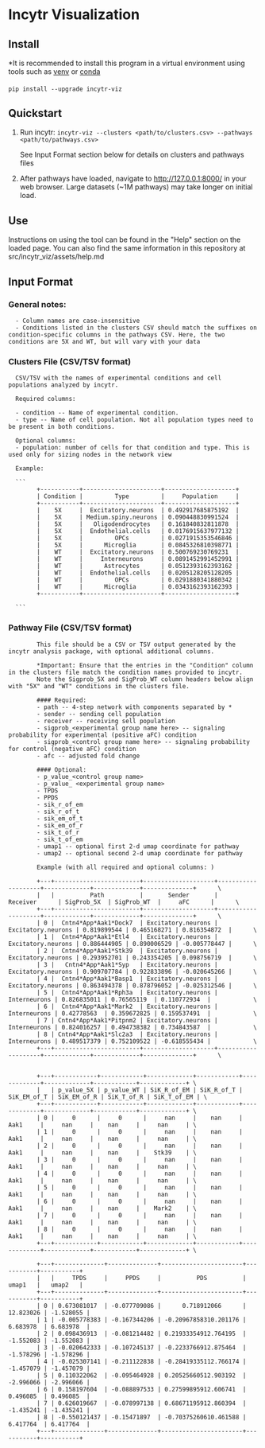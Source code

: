# Incytr Visualization

## Install

*It is recommended to install this program in a virtual environment using tools such as [venv](https://docs.python.org/3/library/venv.html) or [conda](https://docs.conda.io/projects/conda/en/latest/user-guide/tasks/manage-environments.html)

####

```pip install --upgrade incytr-viz```

## Quickstart

1) Run incytr: ```incytr-viz --clusters <path/to/clusters.csv> --pathways <path/to/pathways.csv>```

      See Input Format section below for details on clusters and pathways files


2) After pathways have loaded, navigate to http://127.0.0.1:8000/ in your web browser. Large datasets (~1M pathways) may take longer on initial load.


## Use

Instructions on using the tool can be found in the "Help" section on the loaded page. You can also find the same information in this repository at src/incytr_viz/assets/help.md


## Input Format

### General notes:
      - Column names are case-insensitive
      - Conditions listed in the clusters CSV should match the suffixes on condition-specific columns in the pathways CSV. Here, the two conditions are 5X and WT, but will vary with your data

### Clusters File (CSV/TSV format)

      CSV/TSV with the names of experimental conditions and cell populations analyzed by incytr.

      Required columns:

      - condition -- Name of experimental condition.
      - type -- Name of cell population. Not all population types need to be present in both conditions.

      Optional columns:
      - population: number of cells for that condition and type. This is used only for sizing nodes in the network view

      Example:

      ```
            +-----------+----------------------+--------------------+
            | Condition |         Type         |     Population     |
            +-----------+----------------------+--------------------+
            |    5X     |  Excitatory.neurons  | 0.492917685875192  |
            |    5X     | Medium.spiny.neurons | 0.090448830991524  |
            |    5X     |   Oligodendrocytes   | 0.161840832811878  |
            |    5X     |  Endothelial.cells   | 0.0176915637977132 |
            |    5X     |         OPCs         | 0.0271915353546846 |
            |    5X     |      Microglia       | 0.0845326810398771 |
            |    WT     |  Excitatory.neurons  | 0.500769230769231  |
            |    WT     |     Interneurons     | 0.0891452991452991 |
            |    WT     |      Astrocytes      | 0.0512393162393162 |
            |    WT     |  Endothelial.cells   | 0.0205128205128205 |
            |    WT     |         OPCs         | 0.0291880341880342 |
            |    WT     |      Microglia       | 0.0343162393162393 |
            +-----------+----------------------+--------------------+

      ```

### Pathway File (CSV/TSV format)

            This file should be a CSV or TSV output generated by the incytr analysis package, with optional additional columns.
            
            *Important: Ensure that the entries in the "Condition" column in the clusters file match the condition names provided to incytr.
            Note the Sigprob_5X and SigProb_WT column headers below align with "5X" and "WT" conditions in the clusters file.  

            #### Required:
            - path -- 4-step network with components separated by *
            - sender -- sending cell population
            - receiver -- receiving sell population
            - sigprob_<experimental group name here> -- signaling probability for experimental (positive aFC) condition
            - sigprob_<control group name here> -- signaling probability for control (negative aFC) condition
            - afc -- adjusted fold change

            #### Optional:
            - p_value_<control group name>
            - p_value_ <experimental group name>
            - TPDS
            - PPDS
            - sik_r_of_em
            - sik_r_of_t
            - sik_em_of_t
            - sik_em_of_r
            - sik_t_of_r
            - sik_t_of_em
            - umap1 -- optional first 2-d umap coordinate for pathway
            - umap2 -- optional second 2-d umap coordinate for pathway

            Example (with all required and optional columns: )

            +---+------------------------+--------------------+--------------------+-------------+-------------+--------------+      \
            |   |          Path          |       Sender       |      Receiver      | SigProb_5X  | SigProb_WT  |     aFC      |      \
            +---+------------------------+--------------------+--------------------+-------------+-------------+--------------+      \
            | 0 |  Cntn4*App*Aak1*Dock7  | Excitatory.neurons | Excitatory.neurons | 0.819899544 | 0.465168271 | 0.816354872  |      \
            | 1 |  Cntn4*App*Aak1*Etl4   | Excitatory.neurons | Excitatory.neurons | 0.886444905 | 0.890006529 | -0.005778447 |      \
            | 2 |  Cntn4*App*Aak1*Stk39  | Excitatory.neurons | Excitatory.neurons | 0.293952701 | 0.243354205 | 0.098756719  |      \
            | 3 |   Cntn4*App*Aak1*Syp   | Excitatory.neurons | Excitatory.neurons | 0.909707784 | 0.922833896 | -0.020645266 |      \
            | 4 |  Cntn4*App*Aak1*Basp1  | Excitatory.neurons | Excitatory.neurons | 0.863494378 | 0.878796052 | -0.025312546 |      \
            | 5 |  Cntn4*App*Aak1*Rph3a  | Excitatory.neurons | Interneurons | 0.826835011 | 0.76565119  | 0.110772934  |            \
            | 6 |  Cntn4*App*Aak1*Mark2  | Excitatory.neurons | Interneurons | 0.42778563  | 0.359672825 | 0.159537491  |            \
            | 7 | Cntn4*App*Aak1*Pitpnm2 | Excitatory.neurons | Interneurons | 0.824016257 | 0.494738382 | 0.734843587  |            \
            | 8 | Cntn4*App*Aak1*Slc2a3  | Excitatory.neurons | Interneurons | 0.489517379 | 0.752109522 | -0.618555434 |            \
            +---+------------------------+--------------------+--------------------+-------------+-------------+--------------+      \


            +---+------------+------------+-------------+------------+-------------+-------------+------------+-------------+ \
            |   | p_value_5X | p_value_WT | SiK_R_of_EM | SiK_R_of_T | SiK_EM_of_T | SiK_EM_of_R | SiK_T_of_R | SiK_T_of_EM | \
            +---+------------+------------+-------------+------------+-------------+-------------+------------+-------------+ \
            | 0 |     0      |     0      |     nan     |    nan     |    Aak1     |     nan     |    nan     |     nan     | \
            | 1 |     0      |     0      |     nan     |    nan     |    Aak1     |     nan     |    nan     |     nan     | \
            | 2 |     0      |     0      |     nan     |    nan     |    Aak1     |     nan     |    nan     |    Stk39    | \
            | 3 |     0      |     0      |     nan     |    nan     |    Aak1     |     nan     |    nan     |     nan     | \
            | 4 |     0      |     0      |     nan     |    nan     |    Aak1     |     nan     |    nan     |     nan     | \
            | 5 |     0      |     0      |     nan     |    nan     |    Aak1     |     nan     |    nan     |     nan     | \
            | 6 |     0      |     0      |     nan     |    nan     |    Aak1     |     nan     |    nan     |    Mark2    | \
            | 7 |     0      |     0      |     nan     |    nan     |    Aak1     |     nan     |    nan     |     nan     | \
            | 8 |     0      |     0      |     nan     |    nan     |    Aak1     |     nan     |    nan     |     nan     | \
            +---+------------+------------+-------------+------------+-------------+-------------+------------+-------------+ \

            +---+--------------+--------------+-----------------------+-----------+-----------+
            |   |     TPDS     |     PPDS     |          PDS          |   umap1   |   umap2   |
            +---+--------------+--------------+-----------------------+-----------+-----------+
            | 0 | 0.673081017  | -0.077709086 |      0.718912066      | 12.823026 | -1.528055 |
            | 1 | -0.005778383 | -0.167344206 | -0.20967858310.201176 | 6.683978  | 6.683978  |
            | 2 | 0.098436913  | -0.081214482 | 0.21933354912.764195  | -1.552083 | -1.552083 |
            | 3 | -0.020642333 | -0.107245137 | -0.2233766912.875464  | -1.578296 | -1.578296 |
            | 4 | -0.025307141 | -0.211122838 | -0.28419335112.766174 | -1.457079 | -1.457079 |
            | 5 | 0.110322062  | -0.095464928 | 0.20525660512.903192  | -2.996066 | -2.996066 |
            | 6 | 0.158197604  | -0.088897533 | 0.27599895912.606741  | 0.496085  | 0.496085  |
            | 7 | 0.626019667  | -0.078997138 | 0.68671195912.860394  | -1.435241 | -1.435241 |
            | 8 | -0.550121437 | -0.15471897  | -0.70375260610.461588 | 6.417764  | 6.417764  |
            +---+--------------+--------------+-----------------------+-----------+-----------+




